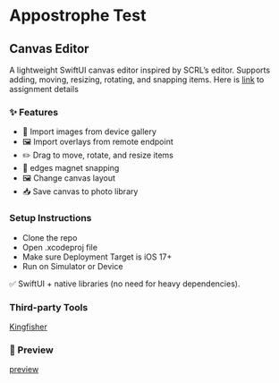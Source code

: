 
# Appostrophe Test
## Canvas Editor


A lightweight SwiftUI canvas editor inspired by SCRL’s editor.
Supports adding, moving, resizing, rotating, and snapping items.
Here is [link](https://appostrophe.notion.site/iOS-Technical-Assignment-9f8b8983c03a4a97b73121c475d84432) to assignment details

### ✨ Features
 - 📸 Import images from device gallery
 - 🖼 Import overlays from remote endpoint
 - ✏️ Drag to move, rotate, and resize items
 - 🧲 edges magnet snapping
 - 🖼 Change canvas layout
 - 📥 Save canvas to photo library

 ### Setup Instructions

 - Clone the repo
 - Open .xcodeproj file
 - Make sure Deployment Target is iOS 17+
 - Run on Simulator or Device

✅ SwiftUI + native libraries (no need for heavy dependencies).

### Third-party Tools

[Kingfisher](https://github.com/onevcat/Kingfisher)

### 📸 Preview

[preview](./preview.png)
